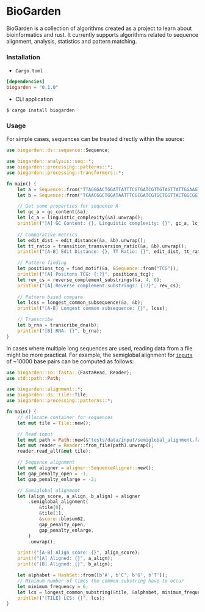 # BioGarden

BioGarden is a collection of algorithms created as a project to learn about bioinformatics and rust.
It currently supports algorithms related to sequence alignment, analysis, statistics and pattern matching.

### Installation

- `Cargo.toml`

```toml
[dependencies]
biogarden = "0.1.0"
```

- CLI application

```
$ cargo install biogarden
```

### Usage

For simple cases, sequences can be treated directly within the source:

```rust
use biogarden::ds::sequence::Sequence;

use biogarden::analysis::seq::*;
use biogarden::processing::patterns::*;
use biogarden::processing::transformers::*;

fn main() {
    let a = Sequence::from("TTAGGGACTGGATTATTTCGTGATCGTTGTAGTTATTGGAAGTACGGGCATCAACCCAGTT");
    let b = Sequence::from("TCAACGGCTGGATAATTTCGCGATCGTGCTGGTTACTGGCGGTACGAGTGTTCCTTTGGGT");

    // Get some properties for sequence A
    let gc_a = gc_content(&a);
    let lc_a = linguistic_complexity(&a).unwrap();
    println!("[A] GC Content: {}, Linguistic complexity: {}", gc_a, lc_a);
    
    // Comparative metrics
    let edit_dist = edit_distance(&a, &b).unwrap();
    let tt_ratio = transition_transversion_ratio(&a, &b).unwrap();
    println!("[A-B] Edit Distance: {}, TT Ratio: {}", edit_dist, tt_ratio);

    // Pattern finding
    let positions_tcg = find_motif(&a, &Sequence::from("TCG"));
    println!("[A] Positons TCG: {:?}", positions_tcg);
    let rev_cs = reverse_complement_substrings(&a, 4, 6);
    println!("[A] Reverse complement substrings: {:?}", rev_cs);
    
    // Pattern based compare
    let lcss = longest_common_subsequence(&a, &b);
    println!("[A-B] Longest common subsequence: {}", lcss);

    // Transcribe    
    let b_rna = transcribe_dna(b);
    println!("[B] RNA: {}", b_rna);
}
```

In cases where multiple long sequences are used, reading data from a file might be more practical.
For example, the semiglobal alignment for [`inputs`](https://github.com/symm3try/biogarden/blob/master/tests/data/input/semiglobal_alignment.fasta) 
of ~10000 base pairs can be computed as follows:

```rust
use biogarden::io::fasta::{FastaRead, Reader};
use std::path::Path;

use biogarden::alignment::*;
use biogarden::ds::tile::Tile;
use biogarden::processing::patterns::*;

fn main() {
    // Allocate container for sequences
    let mut tile = Tile::new();

    // Read input
    let mut path = Path::new(&"tests/data/input/semiglobal_alignment.fasta");
    let mut reader = Reader::from_file(path).unwrap();
    reader.read_all(&mut tile);

    // Sequence alignment
    let mut aligner = aligner::SequenceAligner::new();
    let gap_penalty_open = -1;
    let gap_penalty_enlarge = -2;

    // Semiglobal alignment 
    let (align_score, a_align, b_align) = aligner
        .semiglobal_alignment(
            &tile[0],
            &tile[1],
            &score::blosum62,
            gap_penalty_open,
            gap_penalty_enlarge,
        )
        .unwrap();

    print!("[A-B] Align score: {}", align_score);
    print!("[A] Aligned: {}", a_align);
    print!("[B] Aligned: {}", b_align);

    let alphabet = HashSet::from([b'A', b'C', b'G', b'T']);
    // Minimum number of times the common substring have to occur
    let minimum_frequency = 6; 
    let lcs = longest_common_substring(&tile, &alphabet, minimum_frequency).unwrap();
    println!("[TILE] LCS: {}", lcs);
}
```